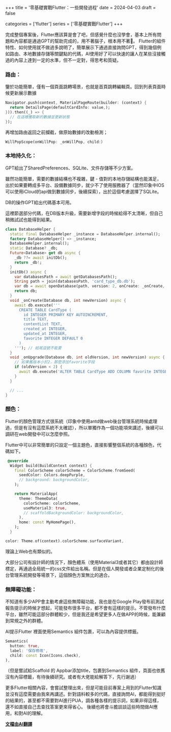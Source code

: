  +++
title = '零基礎實戰Flutter：一些開發過程'
date = 2024-04-03
draft = false

categories = ['flutter']
series = ['零基礎實戰Flutter']
+++

完成整個專案後，Flutter應該算是會了吧，但感覺什麼也沒學會，基本上所有問題和內容都是通過GPT的幫助完成的，用不著腦子，根本用不著🐶。
Flutter的組件特性、如何使用就不做過多說明了，簡單展示下通過直接詢問GPT，得到幾個例如路由、本地數據存儲等關鍵點的代碼，AI使用好了可以快速的讓人在某些沒接觸過的內容上達到一定的水準，但不一定對，得思考和質疑。

### **路由：**
鑒於功能簡單，僅有一個頁面跳轉場景，也就是首頁跳轉編輯頁。回到列表頁面時候更新展示數據

```Dart
Navigator.push(context, MaterialPageRoute(builder: (context) {
  return DetailsPage(defaultCardInfo: value,);
})).then((_) => {
  // 在這裡獲取新的數據並更新狀態
});
```

再增加路由返回之前攔截，做原始數據的改動檢測；

```Dart
WillPopScope(onWillPop: _onWillPop, child:）
```

### **本地持久化：**

GPT給出了SharedPreferences、SQLite、文件存儲等不少方案。

雖然功能簡單，需要的數據結構也不複雜，鍵 - 值對的本地存儲結構也能滿足，出於如果要轉成多平台、設備數據同步，就少不了使用服務器了（當然印象中IOS可以使用iCloud的api做到數據同步，後續探索），出於這個考慮選擇了SQLite。

DB的操作GPT給出代碼基本可用。

這裡節選部分代碼，在DB版本升級，需要新增字段的時候給得不太清晰，但自己稍微試試也能得到結果。

```Dart
class DatabaseHelper {
  static final DatabaseHelper _instance = DatabaseHelper.internal();
  factory DatabaseHelper() => _instance;
  DatabaseHelper.internal();
  static Database? _db;
  Future<Database> get db async {
    _db ??= await initDb();
    return _db!;
  }
  initDb() async {
    var databasesPath = await getDatabasesPath();
    String path = join(databasesPath, 'card_type_db.db');
    var db = await openDatabase(path, version: 2, onCreate: _onCreate, onUpgrade: _onUpgrade);
    return db;
  }
  void _onCreate(Database db, int newVersion) async {
    await db.execute('''
      CREATE TABLE CardType (
        id INTEGER PRIMARY KEY AUTOINCREMENT,
        title TEXT,
        contentList TEXT,
        created_at INTEGER,
        updated_at INTEGER,
        favorite INTEGER DEFAULT 0
      )
    '''); // 結尾逗號不能要
  }
  void _onUpgrade(Database db, int oldVersion, int newVersion) async {
    // 如果舊版本小於2，那麼添加favorite字段
    if (oldVersion < 2) {
      await db.execute('ALTER TABLE CardType ADD COLUMN favorite INTEGER DEFAULT 0');
    }
  }

  // ...
}
```

### 顏色：

Flutter的顏色管理方式很系統（印象中使用antd做web後台管理系統時候處理過，但是有沒有這麼系統不太確認），所以單獨作為一個功能項來講述，後續可以調研在web開發中可以怎麼參照。

Flutter中可以非常簡單的只設定一個主題色，直接影響整個系統的各種顏色，代碼如下。

```Dart
 @override
  Widget build(BuildContext context) {
    final ColorScheme colorScheme = ColorScheme.fromSeed(
      seedColor: Colors.deepPurple,
      // background: backgroundColor,
    );

    return MaterialApp(
      theme: ThemeData(
        colorScheme: colorScheme,
        useMaterial3: true,
        // scaffoldBackgroundColor: backgroundColor,
      ),
      home: const MyHomePage(),
    );
  }
```

```Dart
color: Theme.of(context).colorScheme.surfaceVariant,
```

理論上Web也有類似的。

大部分公司有設計師的情況下，顏色體系（使用Material3或者其它）都由設計師標定，再通過全局統一的css文件給出名稱。但是在個人開發或者企業定制化的後台管理系統開發等場景下，這個顏色方案無比的適合。

### 無障礙功能：

不知道有多少APP會主動考慮這些無障礙功能，我也是在Google Play發布前測試報告提示的時候才想起，可能發布很多平台，都不會有這樣的提示。不管發布什麼平台，雖然可能這部分群體較少，但是我还是希望更多人在做APP的時候，能兼顧到常規之外的群體。

AI提示Flutter 裡面使用Semantics 組件包裹，可以為內容提供標籤。

```Dart
Semantics(
  button: true,
  label: '保存修改',
  child: const Icon(Icons.check),
),
```

（但是嘗試給Scaffold 的 Appbar添加title，包裹到Semantics 組件，頁面也依舊沒有內容標籤，有待後續研究。或者有大佬能給解答下，先行謝過）

更多Flutter相關內容，會嘗試整理出來，但是可能目前專案上用到的Flutter知識並沒有這麼需要由我來再講述。針對語料較多的代碼，直接詢問AI，都能得到挺好的結果的，甚至都不需要對AI進行PUA，調各種各樣的提示詞，如果非得這樣，還不如直接自己去查找答案更來得省心。
後續也將會斗膽談談這些時間做AI應用，和對AI的理解。
<!-- 
----
[上一篇：環境搭建](https://juejin.cn/post/7352763168902889526)    
[下一篇：打包構建](https://juejin.cn/post/7355525978595868724) -->

__[文檔由AI翻譯](/posts/blog/autotranslate/)__